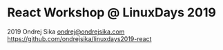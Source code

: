 # React Workshop @ LinuxDays 2019

  2019 Ondrej Sika <ondrej@ondrejsika.com>
  https://github.com/ondrejsika/linuxdays2019-react

